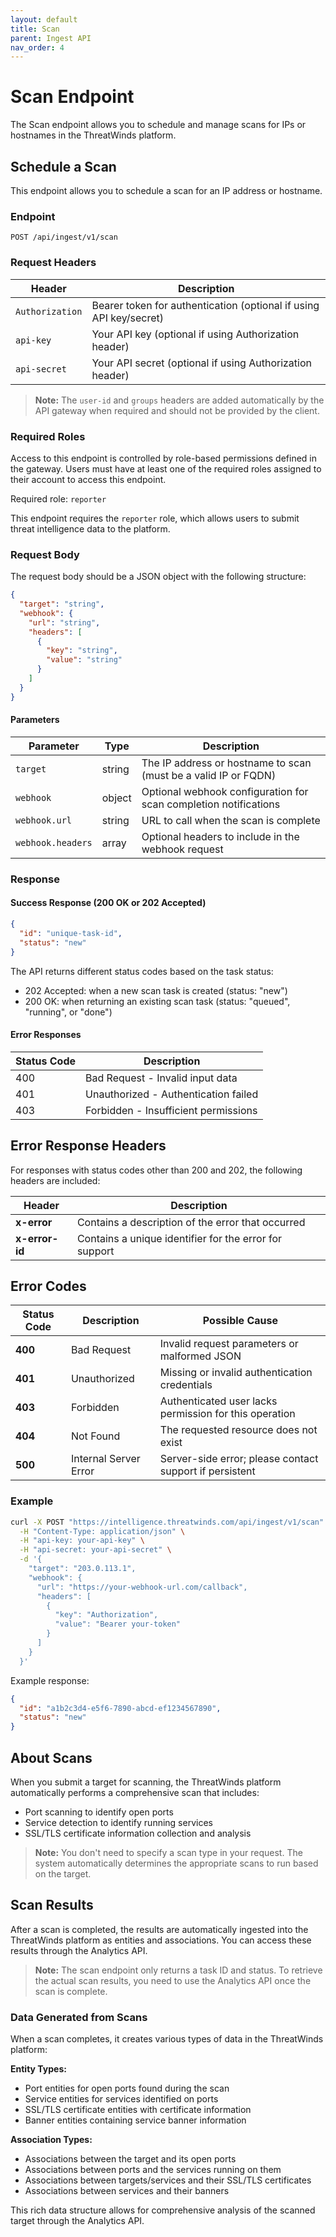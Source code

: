 ```yaml
---
layout: default
title: Scan
parent: Ingest API
nav_order: 4
---
```


# Scan Endpoint

The Scan endpoint allows you to schedule and manage scans for IPs or hostnames in the ThreatWinds platform.

## Schedule a Scan

This endpoint allows you to schedule a scan for an IP address or hostname.

### Endpoint

```
POST /api/ingest/v1/scan
```

### Request Headers

| Header          | Description                                                        |
|-----------------|--------------------------------------------------------------------|
| `Authorization` | Bearer token for authentication (optional if using API key/secret) |
| `api-key`       | Your API key (optional if using Authorization header)              |
| `api-secret`    | Your API secret (optional if using Authorization header)           |

> **Note:** The `user-id` and `groups` headers are added automatically by the API gateway when required and should not be provided by the client.

### Required Roles

Access to this endpoint is controlled by role-based permissions defined in the gateway. Users must have at least one of the required roles assigned to their account to access this endpoint.

Required role: `reporter`

This endpoint requires the `reporter` role, which allows users to submit threat intelligence data to the platform.

### Request Body

The request body should be a JSON object with the following structure:

```json
{
  "target": "string",
  "webhook": {
    "url": "string",
    "headers": [
      {
        "key": "string",
        "value": "string"
      }
    ]
  }
}
```

#### Parameters

| Parameter         | Type   | Description                                                      |
|-------------------|--------|------------------------------------------------------------------|
| `target`          | string | The IP address or hostname to scan (must be a valid IP or FQDN)  |
| `webhook`         | object | Optional webhook configuration for scan completion notifications |
| `webhook.url`     | string | URL to call when the scan is complete                            |
| `webhook.headers` | array  | Optional headers to include in the webhook request               |

### Response

#### Success Response (200 OK or 202 Accepted)

```json
{
  "id": "unique-task-id",
  "status": "new"
}
```

The API returns different status codes based on the task status:
- 202 Accepted: when a new scan task is created (status: "new")
- 200 OK: when returning an existing scan task (status: "queued", "running", or "done")

#### Error Responses

| Status Code | Description                          |
|-------------|--------------------------------------|
| 400         | Bad Request - Invalid input data     |
| 401         | Unauthorized - Authentication failed |
| 403         | Forbidden - Insufficient permissions |

## Error Response Headers

For responses with status codes other than 200 and 202, the following headers are included:

| Header        | Description                                                |
|---------------|------------------------------------------------------------|
| **x-error**   | Contains a description of the error that occurred          |
| **x-error-id**| Contains a unique identifier for the error for support     |

## Error Codes

| Status Code | Description           | Possible Cause                                          |
|-------------|-----------------------|---------------------------------------------------------|
| **400**     | Bad Request           | Invalid request parameters or malformed JSON            |
| **401**     | Unauthorized          | Missing or invalid authentication credentials           |
| **403**     | Forbidden             | Authenticated user lacks permission for this operation  |
| **404**     | Not Found             | The requested resource does not exist                   |
| **500**     | Internal Server Error | Server-side error; please contact support if persistent |

### Example

```bash
curl -X POST "https://intelligence.threatwinds.com/api/ingest/v1/scan" \
  -H "Content-Type: application/json" \
  -H "api-key: your-api-key" \
  -H "api-secret: your-api-secret" \
  -d '{
    "target": "203.0.113.1",
    "webhook": {
      "url": "https://your-webhook-url.com/callback",
      "headers": [
        {
          "key": "Authorization",
          "value": "Bearer your-token"
        }
      ]
    }
  }'
```

Example response:

```json
{
  "id": "a1b2c3d4-e5f6-7890-abcd-ef1234567890",
  "status": "new"
}
```

## About Scans

When you submit a target for scanning, the ThreatWinds platform automatically performs a comprehensive scan that includes:

- Port scanning to identify open ports
- Service detection to identify running services
- SSL/TLS certificate information collection and analysis

> **Note:** You don't need to specify a scan type in your request. The system automatically determines the appropriate scans to run based on the target.

## Scan Results

After a scan is completed, the results are automatically ingested into the ThreatWinds platform as entities and associations. You can access these results through the Analytics API.

> **Note:** The scan endpoint only returns a task ID and status. To retrieve the actual scan results, you need to use the Analytics API once the scan is complete.

### Data Generated from Scans

When a scan completes, it creates various types of data in the ThreatWinds platform:

**Entity Types:**
- Port entities for open ports found during the scan
- Service entities for services identified on ports
- SSL/TLS certificate entities with certificate information
- Banner entities containing service banner information

**Association Types:**
- Associations between the target and its open ports
- Associations between ports and the services running on them
- Associations between targets/services and their SSL/TLS certificates
- Associations between services and their banners

This rich data structure allows for comprehensive analysis of the scanned target through the Analytics API.
